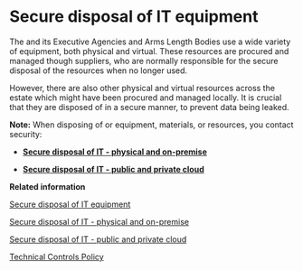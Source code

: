 # Secure disposal of IT equipment

The and its Executive Agencies and Arms Length Bodies use a wide variety of equipment, both physical and virtual. These resources are procured and managed though suppliers, who are normally responsible for the secure disposal of the resources when no longer used.

However, there are also other physical and virtual resources across the estate which might have been procured and managed locally. It is crucial that they are disposed of in a secure manner, to prevent data being leaked.

**Note:** When disposing of or equipment, materials, or resources, you contact security:

<a name="[secure-disposal-of-it-physical-and-on-premise](secure-disposal-of-it-physical-and-on-premise.md)"></a>

-   **[Secure disposal of IT - physical and on-premise](secure-disposal-of-it-physical-and-on-premise.md)**  

<a name="[secure-disposal-of-it-public-and-private-cloud](secure-disposal-of-it-public-and-private-cloud.md)"></a>

-   **[Secure disposal of IT - public and private cloud](secure-disposal-of-it-public-and-private-cloud.md)**  


**Related information**  


[Secure disposal of IT equipment](secure-disposal-of-it-equipment.md)

[Secure disposal of IT - physical and on-premise](secure-disposal-of-it-physical-and-on-premise.md)

[Secure disposal of IT - public and private cloud](secure-disposal-of-it-public-and-private-cloud.md)

[Technical Controls Policy](technical-controls-policy.md)

